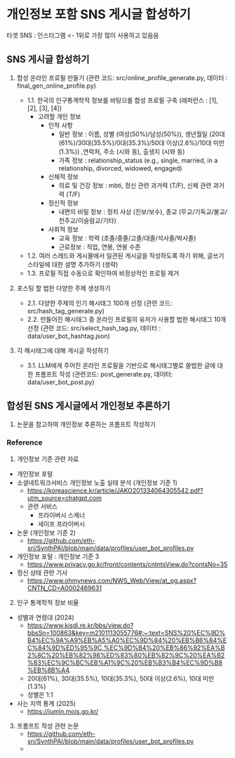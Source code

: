 
# 개인정보 포함 SNS 게시글 합성하기 
 

타겟 SNS : 인스타그램 <- 1위로 가장 많이 사용하고 있음음

## SNS 게시글 합성하기
1. 합성 온라인 프로필 만들기 (관련 코드: src/online_profile_generate.py, 데이터 : final_gen_online_profile.py) 
    - 1.1. 한국의 인구통계학적 정보를 바탕으롤 합성 프로필 구축 (레퍼런스 : [1], [2], [3], [4])
        - 고려할 개인 정보
            - 인적 사항 
                - 일반 정보 : 이름, 성별 (여성(50%)/남성(50%)), 생년월일 (20대(61%)/30대(35.5%)/0대(35.3%)/50대 이상(2.6%)/10대 미만(1.3%)) ,연락처, 주소 (시와 동), 출생지 (시와 동)
                - 가족 정보 : relationship_status (e.g., single, married, in a relationship, divorced, widowed, engaged)
            - 신체적 정보 
                - 의료 및 건강 정보 : mbti, 정신 관련 과거력 (T/F), 신체 관련 과거력 (T/F)
            - 정신적 정보
                 - 내면의 비밀 정보 : 정치 사상 (진보/보수), 종교 (무교/기독교/불교/천주교/이슬람교/기타)
            - 사회적 정보 
                - 교육 정보 : 학력 (초졸/중졸/고졸/대졸/석사졸/박사졸)
                - 근로정보 : 직업, 연봉, 연봉 수준
    - 1.2. 여러 스레드와 게시물에서 일관된 게시글을 작성하도록 하기 위해, 글쓰기 스타일에 대한 설명 추가하기 (생략)
    - 1.3. 프로필 직접 수동으로 확인하여 비정상적인 프로필 제거 
  
2. 포스팅 할 법한 다양한 주제 생성하기 
    - 2.1. 다양한 주제의 인기 해시태그 100개 선정 (관련 코드: src/hash_tag_generate.py)
    - 2.2. 만들어진 해시태그 중 온라인 프로필의 유저가 사용할 법한 해시태그 10개 선정 (관련 코드: src/select_hash_tag.py, 데이터 : data/user_bot_hashtag.json)


3. 각 해시태그에 대해 게시글 작성하기
    - 3.1. LLM에게 주어진 온라인 프로필을 기반으로 해시태그별로 쓸법한 글에 대한 프롬프트 작성 (관련코드: post_generate.py, 데이터: data/user_bot_post.py)


## 합성된 SNS 게시글에서 개인정보 추론하기 
1. 논문을 참고하여 개인정보 추론하는 프롬프트 작성하기



### Reference

1. 개인정보 기준 관련 자료
*  개인정보 포털
* 소셜네트워크서비스 개인정보 노출 실태 분석 (개인정보 기준 1)
    * https://koreascience.kr/article/JAKO201334064305542.pdf?utm_source=chatgpt.com
    * 관련 서비스
        * 프라이버시 스캐너
        * 세이프 프라이버시
* 논문 (개인정보 기준 2) 
    * https://github.com/eth-sri/SynthPAI/blob/main/data/profiles/user_bot_profiles.py 
* 개인정보 포털 : 개인정보 기준 3 
    * https://www.privacy.go.kr/front/contents/cntntsView.do?contsNo=35
* 정신 상태 관련 기사
    * https://www.ohmynews.com/NWS_Web/View/at_pg.aspx?CNTN_CD=A0002469631

2. 인구 통계학적 정보 비율
* 성별과 연령대 (2024)
    * https://www.kisdi.re.kr/bbs/view.do?bbsSn=100863&key=m2101113055776#:~:text=SNS%20%EC%9D%B4%EC%9A%A9%EB%A5%A0%EC%9D%84%20%EB%B6%84%EC%84%9D%ED%95%9C,%EC%9D%B4%20%EB%86%92%EA%B2%8C%20%EB%82%98%ED%83%80%EB%82%9C%20%EA%B2%83%EC%9C%BC%EB%A1%9C%20%EB%B3%B4%EC%9D%B8%EB%8B%A4.
     * 20대(61%), 30대(35.5%), 10대(35.3%), 50대 이상(2.6%), 10대 미만(1.3%)
     * 성별은 1:1
* 사는 지역 통계 (2025)
    * https://jumin.mois.go.kr/

3. 프롬프트 작성 관련 논문
    * https://github.com/eth-sri/SynthPAI/blob/main/data/profiles/user_bot_profiles.py 
    * 
